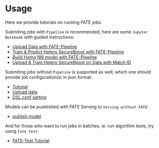 # Usage

Here we provide tutorials on running FATE jobs:

Submiting jobs with `Pipeline` is recommended, here are some `Jupyter Notebook` with guided instructions:

- [Upload Data with FATE-Pipeline](pipeline/pipeline_tutorial_upload.ipynb)
- [Train & Predict Hetero SecureBoost with FATE-Pipeline](pipeline/pipeline_tutorial_hetero_sbt.ipynb)
- [Build Homo NN model with FATE-Pipeline](pipeline/pipeline_tutorial_homo_nn.ipynb)
- [Upload & Train Hetero SecureBoost on Data with Match ID](pipeline/pipeline_tutorial_match_id.ipynb)

Submiting jobs without `Pipeline` is supported as well, which one should provide job configuration(s) in json format:

- [Tutorial](dsl_conf/dsl_conf_tutorial.md)
- [Upload data](dsl_conf/upload_data_guide.md)
- [DSL conf setting](dsl_conf/dsl_conf_v2_setting_guide.md)

Models can be pushlished with FATE Serving to `Serving without FATE`:

- [publish model](model_publish_with_serving_guide.md)

And for those who want to run jobs in batches, ie. run algorithm tests, try using `fate_test`:
    
- [FATE-Test Tutorial](fate_test_tutorial.md)
